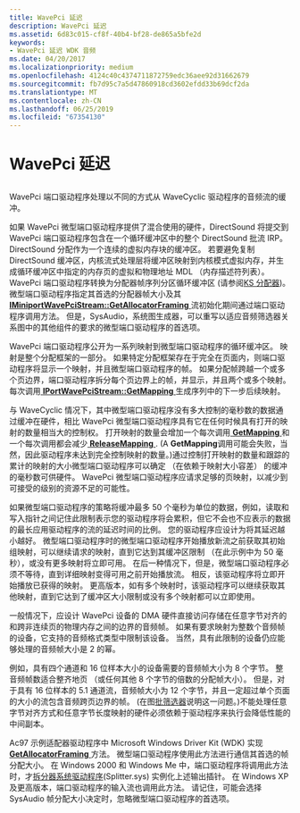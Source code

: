 ```yaml
---
title: WavePci 延迟
description: WavePci 延迟
ms.assetid: 6d83c015-cf8f-40b4-bf28-de865a5bfe2d
keywords:
- WavePci 延迟 WDK 音频
ms.date: 04/20/2017
ms.localizationpriority: medium
ms.openlocfilehash: 4124c40c4374711872759edc36aee92d31662679
ms.sourcegitcommit: fb7d95c7a5d47860918cd3602efdd33b69dcf2da
ms.translationtype: MT
ms.contentlocale: zh-CN
ms.lasthandoff: 06/25/2019
ms.locfileid: "67354130"
---
```

# <a name="wavepci-latency"></a>WavePci 延迟


## <span id="wavepci_latency"></span><span id="WAVEPCI_LATENCY"></span>


WavePci 端口驱动程序处理以不同的方式从 WaveCyclic 驱动程序的音频流的缓冲。

如果 WavePci 微型端口驱动程序提供了混合使用的硬件，DirectSound 将提交到 WavePci 端口驱动程序包含在一个循环缓冲区中的整个 DirectSound 批流 IRP。 DirectSound 分配作为一个连续的虚拟内存块的缓冲区。 若要避免复制 DirectSound 缓冲区，内核流式处理层将缓冲区映射到内核模式虚拟内存，并生成循环缓冲区中指定的内存页的虚拟和物理地址 MDL （内存描述符列表）。 WavePci 端口驱动程序转换为分配器帧序列分区循环缓冲区 (请参阅[KS 分配器](https://docs.microsoft.com/windows-hardware/drivers/stream/ks-allocators))。 微型端口驱动程序指定其首选的分配器帧大小及其[ **IMiniportWavePciStream::GetAllocatorFraming** ](https://docs.microsoft.com/windows-hardware/drivers/ddi/content/portcls/nf-portcls-iminiportwavepcistream-getallocatorframing)流初始化期间通过端口驱动程序调用方法。 但是，SysAudio，系统图生成器，可以重写以适应音频筛选器关系图中的其他组件的要求的微型端口驱动程序的首选项。

WavePci 端口驱动程序公开为一系列映射到微型端口驱动程序的循环缓冲区。 映射是整个分配框架的一部分。 如果特定分配框架存在于完全在页面内，则端口驱动程序将显示一个映射，并且微型端口驱动程序的帧。 如果分配帧跨越一个或多个页边界，端口驱动程序拆分每个页边界上的帧，并显示，并且两个或多个映射。 每次调用[ **IPortWavePciStream::GetMapping** ](https://docs.microsoft.com/windows-hardware/drivers/ddi/content/portcls/nf-portcls-iportwavepcistream-getmapping)生成序列中的下一步后续映射。

与 WaveCyclic 情况下，其中微型端口驱动程序没有多大控制的毫秒数的数据通过缓冲在硬件，相比 WavePci 微型端口驱动程序具有它在任何时候具有打开的映射的数量相当大的控制权。 打开映射的数量会增加一个每次调用[ **GetMapping** ](https://docs.microsoft.com/windows-hardware/drivers/ddi/content/portcls/nf-portcls-iportwavepcistream-getmapping)和一个每次调用都会减少[ **ReleaseMapping** ](https://docs.microsoft.com/windows-hardware/drivers/ddi/content/portcls/nf-portcls-iportwavepcistream-releasemapping). (A **GetMapping**调用可能会失败，当然，因此驱动程序未达到完全控制映射的数量。)通过控制打开映射的数量和跟踪的累计的映射的大小微型端口驱动程序可以确定 （在依赖于映射大小容差） 的缓冲的毫秒数可供硬件。 WavePci 微型端口驱动程序应请求足够的页映射，以减少到可接受的级别的资源不足的可能性。

如果微型端口驱动程序的策略将缓冲最多 50 个毫秒为单位的数据，例如，读取和写入指针之间记住此限制表示您的驱动程序将会累积，但它不会也不应表示的数据的最长应用驱动程序的流的延迟时间的比例。 您的驱动程序应设计为将其延迟越小越好。 微型端口驱动程序时的微型端口驱动程序开始播放新流之前获取其初始组映射，可以继续请求的映射，直到它达到其缓冲区限制 （在此示例中为 50 毫秒），或没有更多映射将立即可用。 在后一种情况下，但是，微型端口驱动程序必须不等待，直到详细映射变得可用之前开始播放流。 相反，该驱动程序将立即开始播放已获得的映射。 更高版本，如有多个映射时，该驱动程序可以继续获取其他映射，直到它达到了缓冲区大小限制或没有多个映射都可以立即使用。

一般情况下，应设计 WavePci 设备的 DMA 硬件直接访问存储在任意字节对齐的和跨非连续页的物理内存之间的边界的音频帧。 如果有要求映射为整数个音频帧的设备，它支持的音频格式类型中限制该设备。 当然，具有此限制的设备仍应能够处理的音频帧大小是 2 的幂。

例如，具有四个通道和 16 位样本大小的设备需要的音频帧大小为 8 个字节。 整音频帧数适合整齐地页 （或任何其他 8 个字节的倍数的分配帧大小）。 但是，对于具有 16 位样本的 5.1 通道流，音频帧大小为 12 个字节，并且一定超过单个页面的大小的流包含音频跨页边界的帧。 (在图[批筛选器](wave-filters.md)说明这一问题。)不能处理任意字节对齐方式和任意字节长度映射的硬件必须依赖于驱动程序来执行会降低性能的中间副本。

Ac97 示例适配器驱动程序中 Microsoft Windows Driver Kit (WDK) 实现[ **GetAllocatorFraming** ](https://docs.microsoft.com/windows-hardware/drivers/ddi/content/portcls/nf-portcls-iminiportwavepcistream-getallocatorframing)方法。 微型端口驱动程序使用此方法进行通信其首选的帧分配大小。 在 Windows 2000 和 Windows Me 中，端口驱动程序将调用此方法时，才[拆分器系统驱动程序](kernel-mode-wdm-audio-components.md#splitter_system_driver)(Splitter.sys) 实例化上述输出插针。 在 Windows XP 及更高版本，端口驱动程序的输入流也调用此方法。 请记住，可能会选择 SysAudio 帧分配大小决定时，忽略微型端口驱动程序的首选项。

 

 




